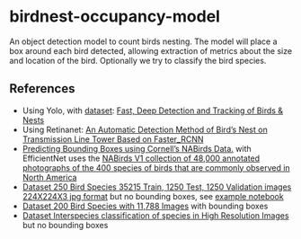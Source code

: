 # birdnest-occupancy-model
An object detection model to count birds nesting. The model will place a box around each bird detected, allowing extraction of metrics about the size and location of the bird. Optionally we try to classify the bird species.

## References
- Using Yolo, with [dataset](http://nameless.cis.udel.edu/data/nests/): [Fast, Deep Detection and Tracking of Birds & Nests](http://vision.cis.udel.edu/pubs/2016/WRS16/fast-deep-detection.pdf)
- Using Retinanet: [An Automatic Detection Method of
Bird’s Nest on Transmission Line
Tower Based on Faster_RCNN](https://ieeexplore.ieee.org/stamp/stamp.jsp?arnumber=9187664)
- [Predicting Bounding Boxes using Cornell’s NABirds Data.](https://towardsdatascience.com/bird-box-1d31bad4c9c7) with EfficientNet uses the [NABirds V1 collection of 48,000 annotated photographs of the 400 species of birds that are commonly observed in North America](https://dl.allaboutbirds.org/nabirds)
- [Dataset 250 Bird Species 35215 Train, 1250 Test, 1250 Validation images 224X224X3 jpg format](https://www.kaggle.com/gpiosenka/100-bird-species) but no bounding boxes, see [example notebook](https://www.kaggle.com/ianmoone0617/bird-classifier-simple-fastai-tutorial)
- [Dataset 200 Bird Species with 11,788 Images](https://www.kaggle.com/veeralakrishna/200-bird-species-with-11788-images) with bounding boxes
- [Dataset Interspecies classification of species in High Resolution Images](https://www.kaggle.com/akash2907/bird-species-classification) but no bounding boxes
